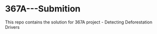 # 367A---Submition
This repo contains the solution for 367A project - Detecting Deforestation Drivers

